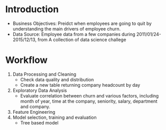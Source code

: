 # Introduction
- Business Objectives: Preidct when employees are going to quit by understanding the main drivers of employee churn.
- Data Source: Employee data from a few companies during 2011/01/24-2015/12/13, from A collection of data science challege

# Workflow

1. Data Processing and Cleaning
   - Check data quality and distribution
   - Create a new table returning company headcount by day
2. Exploratory Data Analysis
   - Evaluate correlation between churn and various factors, including month of year, time at the company, seniority, salary, department and company.
3. Feature Engineering
4. Model selection, training and evaluation
   - Tree based model
